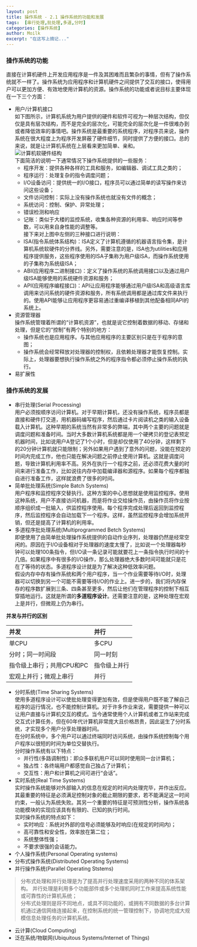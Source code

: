 ```yaml
---
layout: post
title: 操作系统 - 2.1 操作系统的功能和发展
tags:  [串行处理,批处理,多道,分时]
categories: [操作系统]
author: Moilk
excerpt: "在这写上摘记..."
---
```

### 操作系统的功能  
直接在计算机硬件上开发应用程序是一件及其困难而且繁杂的事情，但有了操作系统就不一样了。操作系统为应用程序和计算机硬件之间提供了交互的接口，使得用户可以更加方便、有效地使用计算机的资源。操作系统的功能或者说目标主要体现在一下三个方面：  

- 用户/计算机接口  
如下图所示，计算机系统为用户提供的硬件和软件可视为一种层次结构，但仅仅是具有层次结构，而不是完全的层次化，可能完全的层次化是一件很难办到或者降低效率的事情吧。操作系统是最重要的系统程序，对程序员来说，操作系统在很大程度上为程序开发屏蔽了硬件细节，同时提供了方便的接口。总的来说，就是让计算机系统在上层看来更加简单、亲和。  
![计算机软硬件结构 ]({{site.baseurl}}/assets/images/OS/Hardware&Software.png)  
下面简洁的说明一下通常情况下操作系统提供的一些服务：  
	+ 程序开发：提供各种各样的工具和服务，如编辑器、调试工具之类的；  
	+ 程序运行：处理复杂的指令调度问题；  
	+ I/O设备访问：提供统一的I/O接口，程序员可以通过简单的读写操作来访问这些设备；  
	+ 文件访问控制：实际上没有操作系统也就没有文件的概念；  
	+ 系统访问：控制、保护、异常处理；  
	+ 错误检测和响应  
	+ 记账：类似于大楼的监控系统，收集各种资源的利用率、响应时间等参数，可以用来自身性能的调整等。  
	接下来对上图中左侧的三种接口进行说明：  
	+ ISA(指令系统体系结构)：ISA定义了计算机遵循的机器语言指令集，是计算机系统软硬件的分界线。另外，需要注意的是，ISA也为utilities和应用程序提供服务，这些程序使用的ISA子集称为用户级ISA，而操作系统使用的子集称为系统级ISA；  
	+ ABI(应用程序二进制接口)：定义了操作系统的系统调用接口以及通过用户级ISA能够使用的系统硬件资源和服务；  
	+ API(应用程序编程接口)：API让应用程序能够通过用户级ISA和高级语言库调用来访问系统的硬件资源和服务，所有系统调用都是通过库文件来执行的。使用API能够让应用程序更容易通过重编译移植到其他配备相同API的系统上。  
- 资源管理器  
操作系统管理着所谓的“计算机资源”，也就是说它控制着数据的移动、存储和处理，但是它的“控制”有两个特别的地方：  
	+ 操作系统也是应用程序。与其他应用程序的主要区别只是在于程序的意图；  
	+ 操作系统会经常释放对处理器的控制权，且依赖处理器才能恢复控制。实际上，处理器要想执行操作系统之外的程序指令都必须停止操作系统的执行。  
- 易扩展性  

### 操作系统的发展  
- 串行处理(Serial Processing)  
用户必须按顺序访问计算机。对于早期计算机，还没有操作系统，程序员都是直接和硬件打交道，用机器码编写程序，然后通过卡片阅读机之类的输入设备载入计算机。这种早期的系统当然有非常多的弊端，其中两个主要的问题就是调度问题和准备时间。当时大多数计算机系统都是用一个硬拷贝的登记表预定机器时间，比如说用户A登记了1个小时，但是却仅使用了40分钟，这样剩下的20分钟计算机就只能限制；另外如果用户遇到了意外的问题，没能在预定的时间内完成工作，他也只能在解决问题之前停止使用计算机。这就是调度问题，导致计算机利用率不高。另外在执行一个程序之前，还必须花费大量的时间来进行准备工作，比如说往内存中加载编译器和源程序。如果每个程序都独自进行准备工作，这样就浪费了很多的时间。  
- 简单批处理系统(Simple Batch Systems)  
用户程序和监控程序交替执行。这种方案的中心思想就是使用监控程序。使用这种系统，用户不直接访问机器，而是将作业交给操作员，由操作员将作业按顺序组织成一批输入，供监控程序使用。每个程序完成处理后返回到监控程序，然后监控程序会自动加载下一个程序。这样，虽然监控程序会增加系统开销，但还是提高了计算机的利用率。  
- 多道程序批处理系统(Multiprogrammed Betch Systems)  
即便使用了由简单批处理操作系统提供的自动作业序列，处理器仍然是经常空闲的。原因在于I/O设备相对于处理器的速度太慢了，比如说一个处理器每秒钟可以处理100条指令，但I/O读一条记录可能就要花上一条指令执行时间的十几倍。如果程序中有很多的I/O操作，那么处理器绝大多数时间可能就只是花在了等待的状态。多道程序设计就是为了解决这种低效率问题。  
假设内存中存有操作系统和两个用户程序，当一个作业需要等待I/O时，处理器可以切换到另一个可能不需要等待I/O的作业上。进一步的，我们将内存保存的程序数扩展到三条、四条甚至更多，然后让他们在管理程序的控制下相互穿插地运行。这就是所谓的**多道程序设计**。还需要注意的是，这种处理在宏观上是并行，但微观上仍为串行。  

**并发与并行的区别**  

| 并发 	| 并行 |
| :---	| :---	|
| 单CPU	| 多CPU	|
| 分时；同一时间段	| 同一时刻	|
| 指令级上串行；共用CPU和PC	| 指令级上并行	|
| 宏观上并行；微观上串行	| 并行 	|  

- 分时系统(Time Sharing Systems)  
使用多道程序设计可以使批处理变得更加有效，但是使得用户既不能了解自己程序的运行情况，也不能控制计算机。对于许多作业来说，需要提供一种可以让用户直接与计算机交互的模式。当今通常使用个人计算机或者工作站来完成交互式计算任务，但在60年代计算机非常庞大且价格昂贵，因此诞生了分时系统，才实现多个用户分享处理器时间。  
在分时系统中，多个用户可以通过终端同时访问系统，由操作系统控制每个用户程序以很短的时间为单位交替执行。  
分时操作系统有以下特点：  
	+ 并行性(多路调制性)：即众多联机用户可以同时使用同一台计算机；  
	+ 独占性：各终端用户都感觉自己独占了计算机；  
	+ 交互性：用户和计算机之间可进行“会话”。  
- 实时系统(Real Time Systems)  
实时操作系统能够对外部输入的信息在规定的时间内处理完毕，并作出反应。其最重要的特征是必须满足控制对象的截止期限的要求，若不能满足这一时间约束，一般认为系统失败。其另一个重要的特征是可预测性分析，操作系统各功能模块的实现应该具有有限的、已知的执行时间。  
实时操作系统的特点如下：  
	+ 实时响应：系统对外部的信号必须能够及时响应(在规定的时间内)；  
	+ 高可靠性和安全性，效率放在第二位；  
	+ 系统整体性强；  
	+ 不要求很强的会话能力。  
- 个人操作系统(Personal Operating systems)  
- 分布式操作系统(Distributed Operating Systems)  
- 并行操作系统(Parallel Operating Ststems)  

> 分布式处理和并行处理是为了提高并行处理速度采用的两种不同的体系架构。
> 并行处理是利用多个功能部件或多个处理机同时工作来提高系统性能或可靠性的计算机系统；  
> 分布式处理则是将不同地点，或具不同功能的，或拥有不同数据的多台计算机通过通信网络连接起来，在控制系统的统一管理控制下，协调地完成大规模信息处理任务的计算机系统。  

- 云计算(Cloud Computing)  
- 泛在系统/物联网(Ubiquitous Systems/Internet of Things)  